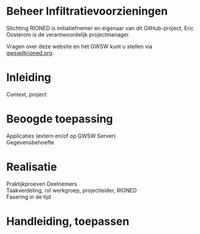 # Beheer Infiltratievoorzieningen

<style>
  .symbolSmall{width:20px;height:20px;margin-right:1em;vertical-align:middle}
  .symbol{width:30px;height:30px;margin-right:1em;vertical-align:middle}
</style>

Stichting RIONED is initiatiefnemer en eigenaar van dit GitHub-project, Eric Oosterom is de verantwoordelijk projectmanager. 

Vragen over deze website en het GWSW kunt u stellen via gwsw@rioned.org. 

# Inleiding

Context, project

# Beoogde toepassing

Applicaties (extern en/of op GWSW Server)  
Gegevensbehoefte

# Realisatie

Praktijkproeven
Deelnemers  
Taakverdeling, rol werkgroep, projectleider, RIONED  
Fasering in de tijd

# Handleiding, toepassen

